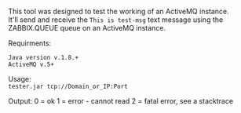 This tool was designed to test the working of an ActiveMQ instance.  
It'll send and receive the `This is test-msg` text message using the ZABBIX.QUEUE queue on an ActiveMQ instance.

Requirments:  
```
Java version v.1.8.+
ActiveMQ v.5+
```

Usage:  
`tester.jar tcp://Domain_or_IP:Port`

Output:
0 = ok
1 = error - cannot read 
2 = fatal error, see a stacktrace
